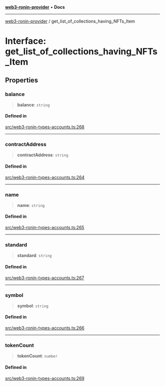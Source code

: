 [**web3-ronin-provider**](../README.md) • **Docs**

***

[web3-ronin-provider](../globals.md) / get\_list\_of\_collections\_having\_NFTs\_Item

# Interface: get\_list\_of\_collections\_having\_NFTs\_Item

## Properties

### balance

> **balance**: `string`

#### Defined in

[src/web3-ronin-types-accounts.ts:268](https://github.com/chuacw/web3-ronin-provider/blob/4a5337409914c1435eb29cf10385b5e91a5e50ae/src/web3-ronin-types-accounts.ts#L268)

***

### contractAddress

> **contractAddress**: `string`

#### Defined in

[src/web3-ronin-types-accounts.ts:264](https://github.com/chuacw/web3-ronin-provider/blob/4a5337409914c1435eb29cf10385b5e91a5e50ae/src/web3-ronin-types-accounts.ts#L264)

***

### name

> **name**: `string`

#### Defined in

[src/web3-ronin-types-accounts.ts:265](https://github.com/chuacw/web3-ronin-provider/blob/4a5337409914c1435eb29cf10385b5e91a5e50ae/src/web3-ronin-types-accounts.ts#L265)

***

### standard

> **standard**: `string`

#### Defined in

[src/web3-ronin-types-accounts.ts:267](https://github.com/chuacw/web3-ronin-provider/blob/4a5337409914c1435eb29cf10385b5e91a5e50ae/src/web3-ronin-types-accounts.ts#L267)

***

### symbol

> **symbol**: `string`

#### Defined in

[src/web3-ronin-types-accounts.ts:266](https://github.com/chuacw/web3-ronin-provider/blob/4a5337409914c1435eb29cf10385b5e91a5e50ae/src/web3-ronin-types-accounts.ts#L266)

***

### tokenCount

> **tokenCount**: `number`

#### Defined in

[src/web3-ronin-types-accounts.ts:269](https://github.com/chuacw/web3-ronin-provider/blob/4a5337409914c1435eb29cf10385b5e91a5e50ae/src/web3-ronin-types-accounts.ts#L269)
